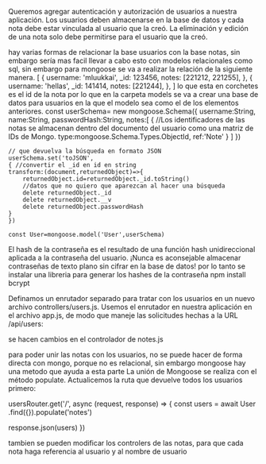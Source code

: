 Queremos agregar autenticación y autorización de usuarios a nuestra aplicación. Los usuarios deben almacenarse en la base de datos y cada nota debe estar vinculada al usuario que la creó. La eliminación y edición de una nota solo debe permitirse para el usuario que la creó.

hay varias formas de relacionar la base usuarios con la base notas, sin embargo sería mas facil llevar a cabo esto con modelos relacionales como sql, sin embargo para mongoose se va a realizar la relación de la siguiente manera.
[
  {
    username: 'mluukkai',
    _id: 123456,
    notes: [221212, 221255],
  },
  {
    username: 'hellas',
    _id: 141414,
    notes: [221244],
  },
]
lo que esta en corchetes es el id de la nota 
por lo que en la carpeta models se va a crear una base de datos para usuarios en la que el modelo sea como el de los elementos anteriores. 
    const userSchema= new mongoose.Schema({
        username:String,
        name:String,
        passwordHash:String,
        notes:[
            { //Los identificadores de las notas se almacenan dentro del documento del usuario como una matriz de IDs de Mongo.
                type:mongoose.Schema.Types.ObjectId,
                ref:'Note'
            }
        ]
    })

    // que devuelva la búsqueda en formato JSON
    userSchema.set('toJSON',
    { //convertir el _id en id en string
    transform:(document,returnedObject)=>{
        returnedObject.id=returnedObject._id.toString()
        //datos que no quiero que aparezcan al hacer una búsqueda
        delete returnedObject._id
        delete returnedObject.__v
        delete returnedObject.passwordHash
    }  
    })

    const User=mongoose.model('User',userSchema)

El hash de la contraseña es el resultado de una función hash unidireccional aplicada a la contraseña del usuario. ¡Nunca es aconsejable almacenar contraseñas de texto plano sin cifrar en la base de datos!
por lo tanto se instalar una libreria para generar los hashes de la contraseña
    npm install bcrypt

Definamos un enrutador separado para tratar con los usuarios en un nuevo archivo controllers/users.js. Usemos el enrutador en nuestra aplicación en el archivo app.js, de modo que maneje las solicitudes hechas a la URL /api/users:

se hacen cambios en el controlador de notes.js 

para poder unir las notas con los usuarios, no se puede hacer de forma directa con mongo, porque no es relacional, sin embargo mongoose hay una metodo que ayuda a esta parte
La unión de Mongoose se realiza con el método populate. Actualicemos la ruta que devuelve todos los usuarios primero:

usersRouter.get('/', async (request, response) => {
  const users = await User
    .find({}).populate('notes')

  response.json(users)
})  

tambien se pueden modificar los controlers de las notas, para que cada nota haga referencia al usuario y al nombre de usuario 
